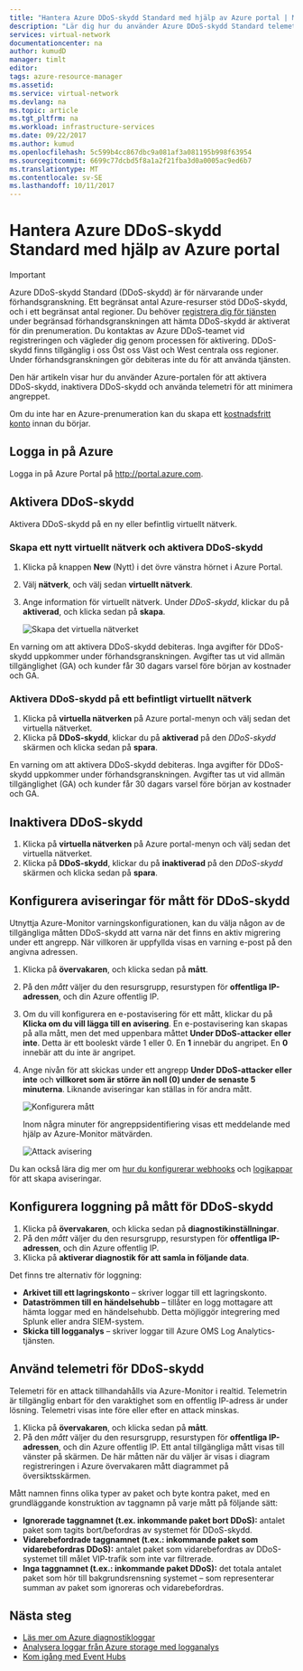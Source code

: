```yaml
---
title: "Hantera Azure DDoS-skydd Standard med hjälp av Azure portal | Microsoft Docs"
description: "Lär dig hur du använder Azure DDoS-skydd Standard telemetri i Azure-Monitor minimera angreppet."
services: virtual-network
documentationcenter: na
author: kumudD
manager: timlt
editor: 
tags: azure-resource-manager
ms.assetid: 
ms.service: virtual-network
ms.devlang: na
ms.topic: article
ms.tgt_pltfrm: na
ms.workload: infrastructure-services
ms.date: 09/22/2017
ms.author: kumud
ms.openlocfilehash: 5c599b4cc867dbc9a081af3a081195b998f63954
ms.sourcegitcommit: 6699c77dcbd5f8a1a2f21fba3d0a0005ac9ed6b7
ms.translationtype: MT
ms.contentlocale: sv-SE
ms.lasthandoff: 10/11/2017
---
```

# <a name="manage-azure-ddos-protection-standard-using-the-azure-portal"></a>Hantera Azure DDoS-skydd Standard med hjälp av Azure portal

>[!IMPORTANT]
>Azure DDoS-skydd Standard (DDoS-skydd) är för närvarande under förhandsgranskning. Ett begränsat antal Azure-resurser stöd DDoS-skydd, och i ett begränsat antal regioner. Du behöver [registrera dig för tjänsten](http://aka.ms/ddosprotection) under begränsad förhandsgranskningen att hämta DDoS-skydd är aktiverat för din prenumeration. Du kontaktas av Azure DDoS-teamet vid registreringen och vägleder dig genom processen för aktivering. DDoS-skydd finns tillgänglig i oss Öst oss Väst och West centrala oss regioner. Under förhandsgranskningen gör debiteras inte du för att använda tjänsten.

Den här artikeln visar hur du använder Azure-portalen för att aktivera DDoS-skydd, inaktivera DDoS-skydd och använda telemetri för att minimera angreppet. 

Om du inte har en Azure-prenumeration kan du skapa ett [kostnadsfritt konto](https://azure.microsoft.com/free/?WT.mc_id=A261C142F) innan du börjar.

## <a name="log-in-to-azure"></a>Logga in på Azure

Logga in på Azure Portal på http://portal.azure.com.

## <a name="enable-ddos-protection"></a>Aktivera DDoS-skydd

Aktivera DDoS-skydd på en ny eller befintlig virtuellt nätverk.

### <a name="create-a-new-virtual-network-and-enable-ddos-protection"></a>Skapa ett nytt virtuellt nätverk och aktivera DDoS-skydd

1. Klicka på knappen **New** (Nytt) i det övre vänstra hörnet i Azure Portal.
2. Välj **nätverk**, och välj sedan **virtuellt nätverk**.
3. Ange information för virtuellt nätverk. Under *DDoS-skydd*, klickar du på **aktiverad**, och klicka sedan på **skapa**.

    ![Skapa det virtuella nätverket](./media/ddos-protection-manage-portal/ddos-create-vnet.png)   

En varning om att aktivera DDoS-skydd debiteras. Inga avgifter för DDoS-skydd uppkommer under förhandsgranskningen. Avgifter tas ut vid allmän tillgänglighet (GA) och kunder får 30 dagars varsel före början av kostnader och GA.

### <a name="enable-ddos-protection-on-an-existing-virtual-network"></a>Aktivera DDoS-skydd på ett befintligt virtuellt nätverk 

1. Klicka på **virtuella nätverken** på Azure portal-menyn och välj sedan det virtuella nätverket.
2. Klicka på **DDoS-skydd**, klickar du på **aktiverad** på den *DDoS-skydd* skärmen och klicka sedan på **spara**. 

En varning om att aktivera DDoS-skydd debiteras. Inga avgifter för DDoS-skydd uppkommer under förhandsgranskningen. Avgifter tas ut vid allmän tillgänglighet (GA) och kunder får 30 dagars varsel före början av kostnader och GA.

## <a name="disable-ddos-protection"></a>Inaktivera DDoS-skydd

1. Klicka på **virtuella nätverken** på Azure portal-menyn och välj sedan det virtuella nätverket.
2. Klicka på **DDoS-skydd**, klickar du på **inaktiverad** på den *DDoS-skydd* skärmen och klicka sedan på **spara**.

## <a name="configure-alerts-on-ddos-protection-metrics"></a>Konfigurera aviseringar för mått för DDoS-skydd

Utnyttja Azure-Monitor varningskonfigurationen, kan du välja någon av de tillgängliga måtten DDoS-skydd att varna när det finns en aktiv migrering under ett angrepp. När villkoren är uppfyllda visas en varning e-post på den angivna adressen.

1. Klicka på **övervakaren**, och klicka sedan på **mått**.
2. På den *mått* väljer du den resursgrupp, resurstypen för **offentliga IP-adressen**, och din Azure offentlig IP.
3. Om du vill konfigurera en e-postavisering för ett mått, klickar du på **Klicka om du vill lägga till en avisering**. En e-postavisering kan skapas på alla mått, men det med uppenbara måttet **Under DDoS-attacker eller inte**. Detta är ett booleskt värde 1 eller 0. En **1** innebär du angripet. En **0** innebär att du inte är angripet.
4. Ange nivån för att skickas under ett angrepp **Under DDoS-attacker eller inte** och **villkoret som är större än noll (0) under de senaste 5 minuterna**. Liknande aviseringar kan ställas in för andra mått.

    ![Konfigurera mått](./media/ddos-protection-manage-portal/ddos-metrics.png)

    Inom några minuter för angreppsidentifiering visas ett meddelande med hjälp av Azure-Monitor mätvärden.

    ![Attack avisering](./media/ddos-protection-manage-portal/ddos-alert.png) 

Du kan också lära dig mer om [hur du konfigurerar webhooks](../monitoring-and-diagnostics/insights-webhooks-alerts.md) och [logikappar](../logic-apps/logic-apps-what-are-logic-apps.md) för att skapa aviseringar.

## <a name="configure-logging-on-ddos-protection-metrics"></a>Konfigurera loggning på mått för DDoS-skydd

1. Klicka på **övervakaren**, och klicka sedan på **diagnostikinställningar**.
2. På den *mått* väljer du den resursgrupp, resurstypen för **offentliga IP-adressen**, och din Azure offentlig IP.
3. Klicka på **aktiverar diagnostik för att samla in följande data**.

Det finns tre alternativ för loggning:

- **Arkivet till ett lagringskonto** – skriver loggar till ett lagringskonto.
- **Dataströmmen till en händelsehubb** – tillåter en logg mottagare att hämta loggar med en händelsehubb. Detta möjliggör integrering med Splunk eller andra SIEM-system.
- **Skicka till logganalys** – skriver loggar till Azure OMS Log Analytics-tjänsten.

## <a name="use-ddos-protection-telemetry"></a>Använd telemetri för DDoS-skydd

Telemetri för en attack tillhandahålls via Azure-Monitor i realtid. Telemetrin är tillgänglig enbart för den varaktighet som en offentlig IP-adress är under lösning. Telemetri visas inte före eller efter en attack minskas.

1. Klicka på **övervakaren**, och klicka sedan på **mått**. 
2. På den *mått* väljer du den resursgrupp, resurstypen för **offentliga IP-adressen**, och din Azure offentlig IP. Ett antal tillgängliga mått visas till vänster på skärmen. De här måtten när du väljer är visas i diagram registreringen i Azure övervakaren mått diagrammet på översiktsskärmen. 

Mått namnen finns olika typer av paket och byte kontra paket, med en grundläggande konstruktion av taggnamn på varje mått på följande sätt:

- **Ignorerade taggnamnet (t.ex. inkommande paket bort DDoS):** antalet paket som tagits bort/befordras av systemet för DDoS-skydd.
- **Vidarebefordrade taggnamnet (t.ex.: inkommande paket som vidarebefordras DDoS):** antalet paket som vidarebefordras av DDoS-systemet till målet VIP-trafik som inte var filtrerade.
- **Inga taggnamnet (t.ex.: inkommande paket DDoS):** det totala antalet paket som hör till bakgrundsrensning systemet – som representerar summan av paket som ignoreras och vidarebefordras.

## <a name="next-steps"></a>Nästa steg

- [Läs mer om Azure diagnostikloggar](../monitoring-and-diagnostics/monitoring-overview-of-diagnostic-logs.md)
- [Analysera loggar från Azure storage med logganalys](../log-analytics/log-analytics-azure-storage.md)
- [Kom igång med Event Hubs](../event-hubs/event-hubs-csharp-ephcs-getstarted.md)